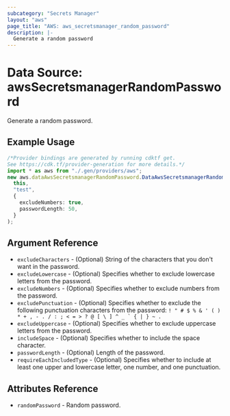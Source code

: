 ```yaml
---
subcategory: "Secrets Manager"
layout: "aws"
page_title: "AWS: aws_secretsmanager_random_password"
description: |-
  Generate a random password
---
```


# Data Source: awsSecretsmanagerRandomPassword

Generate a random password.

## Example Usage

```typescript
/*Provider bindings are generated by running cdktf get.
See https://cdk.tf/provider-generation for more details.*/
import * as aws from "./.gen/providers/aws";
new aws.dataAwsSecretsmanagerRandomPassword.DataAwsSecretsmanagerRandomPassword(
  this,
  "test",
  {
    excludeNumbers: true,
    passwordLength: 50,
  }
);

```

## Argument Reference

* `excludeCharacters` - (Optional) String of the characters that you don't want in the password.
* `excludeLowercase` - (Optional) Specifies whether to exclude lowercase letters from the password.
* `excludeNumbers` - (Optional) Specifies whether to exclude numbers from the password.
* `excludePunctuation` - (Optional) Specifies whether to exclude the following punctuation characters from the password: ``! " # $ % & ' ( ) * + , - . / : ; < = > ? @ [ \ ] ^ _ ` { | } ~ .``
* `excludeUppercase` - (Optional) Specifies whether to exclude uppercase letters from the password.
* `includeSpace` - (Optional) Specifies whether to include the space character.
* `passwordLength` - (Optional) Length of the password.
* `requireEachIncludedType` - (Optional) Specifies whether to include at least one upper and lowercase letter, one number, and one punctuation.

## Attributes Reference

* `randomPassword` - Random password.

